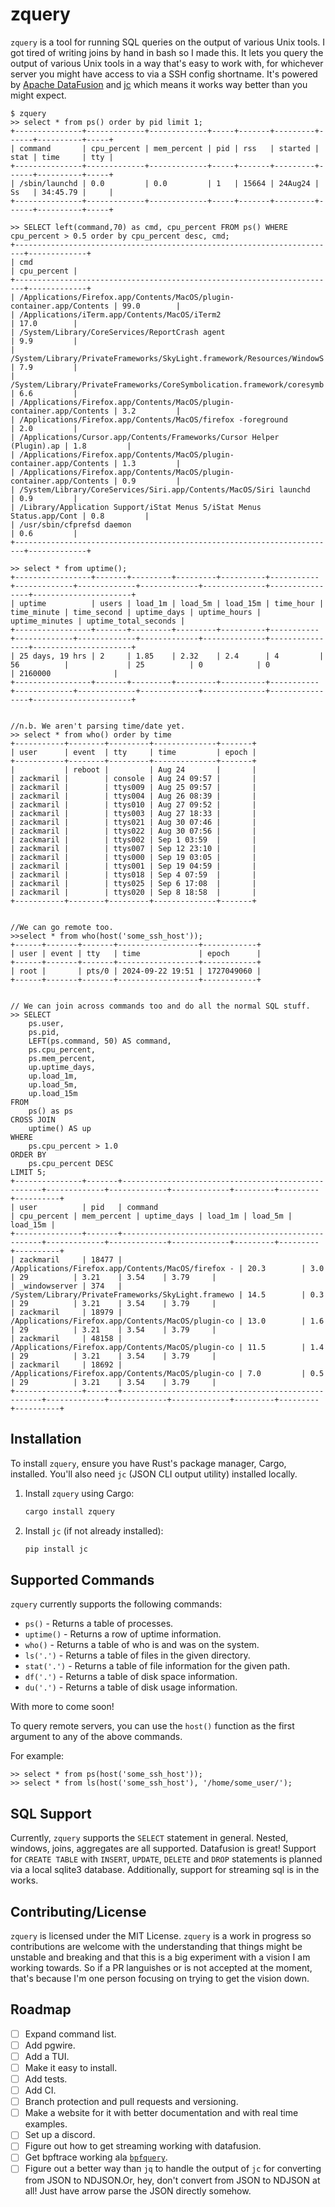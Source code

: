 # zquery

`zquery` is a tool for running SQL queries on the output of various Unix tools. I got tired of writing joins by hand in bash so I made this. It lets you query the output of various Unix tools in a way that's easy to work with, for whichever server you might have access to via a SSH config shortname. It's powered by [Apache DataFusion](https://datafusion.apache.org/) and [jc](https://github.com/kellyjonbrazil/jc) which means it works way better than you might expect.

```
$ zquery 
>> select * from ps() order by pid limit 1;
+---------------+-------------+-------------+-----+-------+---------+------+----------+-----+
| command       | cpu_percent | mem_percent | pid | rss   | started | stat | time     | tty |
+---------------+-------------+-------------+-----+-------+---------+------+----------+-----+
| /sbin/launchd | 0.0         | 0.0         | 1   | 15664 | 24Aug24 | Ss   | 34:45.79 |     |
+---------------+-------------+-------------+-----+-------+---------+------+----------+-----+

>> SELECT left(command,70) as cmd, cpu_percent FROM ps() WHERE cpu_percent > 0.5 order by cpu_percent desc, cmd;
+------------------------------------------------------------------------+-------------+
| cmd                                                                    | cpu_percent |
+------------------------------------------------------------------------+-------------+
| /Applications/Firefox.app/Contents/MacOS/plugin-container.app/Contents | 99.0        |
| /Applications/iTerm.app/Contents/MacOS/iTerm2                          | 17.0        |
| /System/Library/CoreServices/ReportCrash agent                         | 9.9         |
| /System/Library/PrivateFrameworks/SkyLight.framework/Resources/WindowS | 7.9         |
| /System/Library/PrivateFrameworks/CoreSymbolication.framework/coresymb | 6.6         |
| /Applications/Firefox.app/Contents/MacOS/plugin-container.app/Contents | 3.2         |
| /Applications/Firefox.app/Contents/MacOS/firefox -foreground           | 2.0         |
| /Applications/Cursor.app/Contents/Frameworks/Cursor Helper (Plugin).ap | 1.8         |
| /Applications/Firefox.app/Contents/MacOS/plugin-container.app/Contents | 1.3         |
| /Applications/Firefox.app/Contents/MacOS/plugin-container.app/Contents | 0.9         |
| /System/Library/CoreServices/Siri.app/Contents/MacOS/Siri launchd      | 0.9         |
| /Library/Application Support/iStat Menus 5/iStat Menus Status.app/Cont | 0.8         |
| /usr/sbin/cfprefsd daemon                                              | 0.6         |
+------------------------------------------------------------------------+-------------+

>> select * from uptime();
+-----------------+-------+---------+---------+----------+-----------+-------------+-------------+-------------+--------------+----------------+----------------------+
| uptime          | users | load_1m | load_5m | load_15m | time_hour | time_minute | time_second | uptime_days | uptime_hours | uptime_minutes | uptime_total_seconds |
+-----------------+-------+---------+---------+----------+-----------+-------------+-------------+-------------+--------------+----------------+----------------------+
| 25 days, 19 hrs | 2     | 1.85    | 2.32    | 2.4      | 4         | 56          |             | 25          | 0            | 0              | 2160000              |
+-----------------+-------+---------+---------+----------+-----------+-------------+-------------+-------------+--------------+----------------+----------------------+


//n.b. We aren't parsing time/date yet.
>> select * from who() order by time
+-----------+--------+---------+--------------+-------+
| user      | event  | tty     | time         | epoch |
+-----------+--------+---------+--------------+-------+
|           | reboot |         | Aug 24       |       |
| zackmaril |        | console | Aug 24 09:57 |       |
| zackmaril |        | ttys009 | Aug 25 09:57 |       |
| zackmaril |        | ttys004 | Aug 26 08:39 |       |
| zackmaril |        | ttys010 | Aug 27 09:52 |       |
| zackmaril |        | ttys003 | Aug 27 18:33 |       |
| zackmaril |        | ttys021 | Aug 30 07:46 |       |
| zackmaril |        | ttys022 | Aug 30 07:56 |       |
| zackmaril |        | ttys002 | Sep 1 03:59  |       |
| zackmaril |        | ttys007 | Sep 12 23:10 |       |
| zackmaril |        | ttys000 | Sep 19 03:05 |       |
| zackmaril |        | ttys001 | Sep 19 04:59 |       |
| zackmaril |        | ttys018 | Sep 4 07:59  |       |
| zackmaril |        | ttys025 | Sep 6 17:08  |       |
| zackmaril |        | ttys020 | Sep 8 18:58  |       |
+-----------+--------+---------+--------------+-------+


//We can go remote too.
>>select * from who(host('some_ssh_host'));
+------+-------+-------+------------------+------------+
| user | event | tty   | time             | epoch      |
+------+-------+-------+------------------+------------+
| root |       | pts/0 | 2024-09-22 19:51 | 1727049060 |
+------+-------+-------+------------------+------------+


// We can join across commands too and do all the normal SQL stuff.
>> SELECT
    ps.user,
    ps.pid,
    LEFT(ps.command, 50) AS command,
    ps.cpu_percent,
    ps.mem_percent,
    up.uptime_days,
    up.load_1m,
    up.load_5m,
    up.load_15m
FROM
    ps() as ps
CROSS JOIN
    uptime() AS up
WHERE
    ps.cpu_percent > 1.0
ORDER BY
    ps.cpu_percent DESC
LIMIT 5;
+---------------+-------+----------------------------------------------------+-------------+-------------+-------------+---------+---------+----------+
| user          | pid   | command                                            | cpu_percent | mem_percent | uptime_days | load_1m | load_5m | load_15m |
+---------------+-------+----------------------------------------------------+-------------+-------------+-------------+---------+---------+----------+
| zackmaril     | 18477 | /Applications/Firefox.app/Contents/MacOS/firefox - | 20.3        | 3.0         | 29          | 3.21    | 3.54    | 3.79     |
| _windowserver | 374   | /System/Library/PrivateFrameworks/SkyLight.framewo | 14.5        | 0.3         | 29          | 3.21    | 3.54    | 3.79     |
| zackmaril     | 18979 | /Applications/Firefox.app/Contents/MacOS/plugin-co | 13.0        | 1.6         | 29          | 3.21    | 3.54    | 3.79     |
| zackmaril     | 48158 | /Applications/Firefox.app/Contents/MacOS/plugin-co | 11.5        | 1.4         | 29          | 3.21    | 3.54    | 3.79     |
| zackmaril     | 18692 | /Applications/Firefox.app/Contents/MacOS/plugin-co | 7.0         | 0.5         | 29          | 3.21    | 3.54    | 3.79     |
+---------------+-------+----------------------------------------------------+-------------+-------------+-------------+---------+---------+----------+
```


## Installation

To install `zquery`, ensure you have Rust's package manager, Cargo, installed. You'll also need `jc` (JSON CLI output utility) installed locally.

1. Install `zquery` using Cargo:

   ```bash
   cargo install zquery
   ```

2. Install `jc` (if not already installed):

   ```bash
   pip install jc
   ```

## Supported Commands

`zquery` currently supports the following commands:

- `ps()` - Returns a table of processes.
- `uptime()` - Returns a row of uptime information.
- `who()` - Returns a table of who is and was on the system.
- `ls('.')` - Returns a table of files in the given directory.
- `stat('.')` - Returns a table of file information for the given path.
- `df('.')` - Returns a table of disk space information.
- `du('.')` - Returns a table of disk usage information.

With more to come soon!

To query remote servers, you can use the `host()` function as the first argument to any of the above commands.

For example: 
```
>> select * from ps(host('some_ssh_host'));
>> select * from ls(host('some_ssh_host'), '/home/some_user/');
```
## SQL Support

Currently, `zquery` supports the `SELECT` statement in general. Nested, windows, joins, aggregates are all supported. Datafusion is great! Support for `CREATE TABLE` with `INSERT`, `UPDATE`, `DELETE` and `DROP` statements is planned via a local sqlite3 database. Additionally, support for streaming sql is in the works. 

## Contributing/License

`zquery` is licensed under the MIT License. `zquery` is a work in progress so contributions are welcome with the understanding that things might be unstable and breaking and that this is a big experiment with a vision I am working towards. So if a PR languishes or is not accepted at the moment, that's because I'm one person focusing on trying to get the vision down. 

## Roadmap 

- [ ] Expand command list. 
- [ ] Add pgwire.
- [ ] Add a TUI. 
- [ ] Make it easy to install.
- [ ] Add tests. 
- [ ] Add CI.
- [ ] Branch protection and pull requests and versioning.
- [ ] Make a website for it with better documentation and with real time examples.
- [ ] Set up a discord.
- [ ] Figure out how to get streaming working with datafusion. 
- [ ] Get bpftrace working ala [`bpfquery`](https://bpfquery.com).
- [ ] Figure out a better way than `jq` to handle the output of `jc` for converting from JSON to NDJSON.Or, hey, don't convert from JSON to NDJSON at all! Just have arrow parse the JSON directly somehow.
